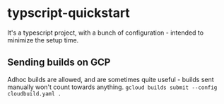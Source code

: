 # typscript-quickstart

It's a typescript project, with a bunch of configuration - intended to minimize the setup time.

## Sending builds on GCP
Adhoc builds are allowed, and are sometimes quite useful - builds sent manually won't count towards anything.
`gcloud builds submit --config cloudbuild.yaml .`
